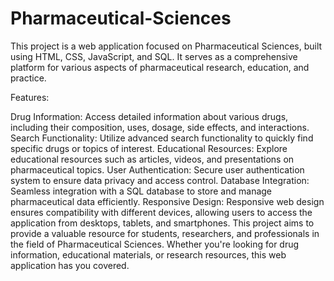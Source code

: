 # Pharmaceutical-Sciences
This project is a web application focused on Pharmaceutical Sciences, built using HTML, CSS, JavaScript, and SQL. It serves as a comprehensive platform for various aspects of pharmaceutical research, education, and practice.

Features:

Drug Information: Access detailed information about various drugs, including their composition, uses, dosage, side effects, and interactions.
Search Functionality: Utilize advanced search functionality to quickly find specific drugs or topics of interest.
Educational Resources: Explore educational resources such as articles, videos, and presentations on pharmaceutical topics.
User Authentication: Secure user authentication system to ensure data privacy and access control.
Database Integration: Seamless integration with a SQL database to store and manage pharmaceutical data efficiently.
Responsive Design: Responsive web design ensures compatibility with different devices, allowing users to access the application from desktops, tablets, and smartphones.
This project aims to provide a valuable resource for students, researchers, and professionals in the field of Pharmaceutical Sciences. Whether you're looking for drug information, educational materials, or research resources, this web application has you covered.
